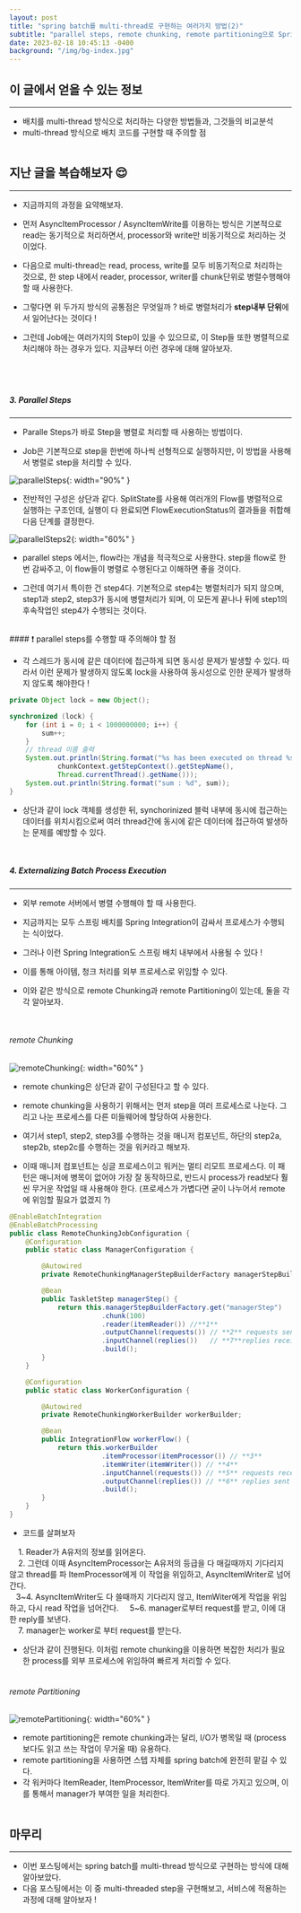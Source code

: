 ```yaml
---
layout: post
title: "spring batch를 multi-thread로 구현하는 여러가지 방법(2)"
subtitle: "parallel steps, remote chunking, remote partitioning으로 Spring batch를 구현하는 방법에 대해 알아봅시다"
date: 2023-02-18 10:45:13 -0400
background: "/img/bg-index.jpg"
---
```


## 이 글에서 얻을 수 있는 정보

---

- 배치를 multi-thread 방식으로 처리하는 다양한 방법들과, 그것들의 비교분석
- multi-thread 방식으로 배치 코드를 구현할 때 주의할 점
  <br><br>

## 지난 글을 복습해보자 😌

---

- 지금까지의 과정을 요약해보자.

- 먼저 AsyncItemProcessor / AsyncItemWrite를 이용하는 방식은 기본적으로 read는 동기적으로 처리하면서, processor와 write만 비동기적으로 처리하는 것이었다.

- 다음으로 multi-thread는 read, process, write를 모두 비동기적으로 처리하는 것으로, 한 step 내에서 reader, processor, writer를 chunk단위로 병렬수행해야 할 때 사용한다.

- 그렇다면 위 두가지 방식의 공통점은 무엇일까 ? 바로 병렬처리가 **step내부 단위**에서 일어난다는 것이다 !

- 그런데 Job에는 여러가지의 Step이 있을 수 있으므로, 이 Step들 또한 병렬적으로 처리해야 하는 경우가 있다. 지금부터 이런 경우에 대해 알아보자.

  ## <br>

##### 3. Parallel Steps

---

- Paralle Steps가 바로 Step을 병렬로 처리할 때 사용하는 방법이다.

- Job은 기본적으로 step을 한번에 하나씩 선형적으로 실행하지만, 이 방법을 사용해서 병렬로 step을 처리할 수 있다.

![parallelSteps](/assets/image/parallelSteps.png){: width="90%" }

- 전반적인 구성은 상단과 같다. SplitState를 사용해 여러개의 Flow를 병렬적으로 실행하는 구조인데, 실행이 다 완료되면 FlowExecutionStatus의 결과들을 취합해 다음 단계를 결정한다.

![parallelSteps2](/assets/image/parallelSteps2.png){: width="60%" }

- parallel steps 에서는, flow라는 개념을 적극적으로 사용한다. step을 flow로 한번 감싸주고, 이 flow들이 병렬로 수행된다고 이해하면 좋을 것이다.

- 그런데 여기서 특이한 건 step4다. 기본적으로 step4는 병렬처리가 되지 않으며, step1과 step2, step3가 동시에 병렬처리가 되며, 이 모든게 끝나나 뒤에 step1의 후속작업인 step4가 수행되는 것이다.

<br>
#### ❗️ parallel steps를 수행할 때 주의해야 할 점

- 각 스레드가 동시에 같은 데이터에 접근하게 되면 동시성 문제가 발생할 수 있다. 따라서 이런 문제가 발생하지 않도록 lock을 사용하여 동시성으로 인한 문제가 발생하지 않도록 해야한다 !
  <br>

```java
private Object lock = new Object();

synchronized (lock) {
    for (int i = 0; i < 1000000000; i++) {
        sum++;
    }
    // thread 이름 출력
    System.out.println(String.format("%s has been executed on thread %s",
            chunkContext.getStepContext().getStepName(),
            Thread.currentThread().getName()));
    System.out.println(String.format("sum : %d", sum));
}
```

- 상단과 같이 lock 객체를 생성한 뒤, synchorinized 블럭 내부에 동시에 접근하는 데이터를 위치시킴으로써 여러 thread간에 동시에 같은 데이터에 접근하여 발생하는 문제를 예방할 수 있다.

<br>

##### 4. Externalizing Batch Process Execution

---

- 외부 remote 서버에서 병렬 수행해야 할 때 사용한다.

- 지금까지는 모두 스프링 배치를 Spring Integration이 감싸서 프로세스가 수행되는 식이었다.

- 그러나 이런 Spring Integration도 스프링 배치 내부에서 사용될 수 있다 !

- 이를 통해 아이템, 청크 처리를 외부 프로세스로 위임할 수 있다.

- 이와 같은 방식으로 remote Chunking과 remote Partitioning이 있는데, 둘을 각각 알아보자.

  <br>

###### remote Chunking

![remoteChunking](/assets/image/remoteChunking.png){: width="60%" }

- remote chunking은 상단과 같이 구성된다고 할 수 있다.

- remote chunking을 사용하기 위해서는 먼저 step을 여러 프로세스로 나눈다. 그리고 나눈 프로세스를 다른 미들웨어에 할당하여 사용한다.

- 여기서 step1, step2, step3를 수행하는 것을 매니저 컴포넌트, 하단의 step2a, step2b, step2c를 수행하는 것을 워커라고 해보자.

- 이때 매니저 컴포넌트는 싱글 프로세스이고 워커는 멀티 리모트 프로세스다. 이 패턴은 매니저에 병목이 없어야 가장 잘 동작하므로, 반드시 process가 read보다 훨씬 무거운 작업일 때 사용해야 한다. (프로세스가 가볍다면 굳이 나누어서 remote에 위임할 필요가 없겠지 ?)

```java
@EnableBatchIntegration
@EnableBatchProcessing
public class RemoteChunkingJobConfiguration {
    @Configuration
    public static class ManagerConfiguration {

        @Autowired
        private RemoteChunkingManagerStepBuilderFactory managerStepBuilderFactory;

        @Bean
        public TaskletStep managerStep() {
            return this.managerStepBuilderFactory.get("managerStep")
                       .chunk(100)
                       .reader(itemReader()) //**1**
                       .outputChannel(requests()) // **2** requests sent to workers
                       .inputChannel(replies())   // **7**replies received from workers
                       .build();
        }
    }

    @Configuration
    public static class WorkerConfiguration {

        @Autowired
        private RemoteChunkingWorkerBuilder workerBuilder;

        @Bean
        public IntegrationFlow workerFlow() {
            return this.workerBuilder
                       .itemProcessor(itemProcessor()) // **3**
                       .itemWriter(itemWriter()) // **4**
                       .inputChannel(requests()) // **5** requests received from the manager
                       .outputChannel(replies()) // **6** replies sent to the manager
                       .build();
        }
    }
}
```

- 코드를 살펴보자

&nbsp;&nbsp;&nbsp; 1. Reader가 A유저의 정보를 읽어온다.<br>
&nbsp;&nbsp;&nbsp; 2. 그런데 이때 AsyncItemProcessor는 A유저의 등급을 다 매길때까지 기다리지 않고 thread를 파 ItemProcessor에게 이 작업을 위임하고, AsyncItemWriter로 넘어간다.<br>
&nbsp;&nbsp;&nbsp;3~4. AsyncItemWriter도 다 쓸때까지 기다리지 않고, ItemWiter에게 작업을 위임하고, 다시 read 작업을 넘어간다.
&nbsp;&nbsp;&nbsp; 5~6. manager로부터 request를 받고, 이에 대한 reply를 보낸다.<br>
&nbsp;&nbsp;&nbsp; 7. manager는 worker로 부터 request를 받는다.

- 상단과 같이 진행된다. 이처럼 remote chunking을 이용하면 복잡한 처리가 필요한 process를 외부 프로세스에 위임하여 빠르게 처리할 수 있다.
  <br>
  <br>

###### remote Partitioning

![remotePartitioning](/assets/image/remotePartitioning.png){: width="60%" }

- remote partitioning은 remote chunking과는 달리, I/O가 병목일 때 (process보다도 읽고 쓰는 작업이 무거울 때) 유용하다.
- remote partitioning을 사용하면 스텝 자체를 spring batch에 완전히 맡길 수 있다.
- 각 워커마다 ItemReader, ItemProcessor, ItemWriter를 따로 가지고 있으며, 이를 통해서 manager가 부여한 일을 처리한다.
  <br><br>

## 마무리

---

- 이번 포스팅에서는 spring batch를 multi-thread 방식으로 구현하는 방식에 대해 알아보았다.
- 다음 포스팅에서는 이 중 multi-threaded step을 구현해보고, 서비스에 적용하는 과정에 대해 알아보자 !

<br>

